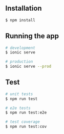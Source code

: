 ## Installation

```bash
$ npm install
```

## Running the app

```bash
# development
$ ionic serve

# production
$ ionic serve --prod
```

## Test

```bash
# unit tests
$ npm run test

# e2e tests
$ npm run test:e2e

# test coverage
$ npm run test:cov
```
